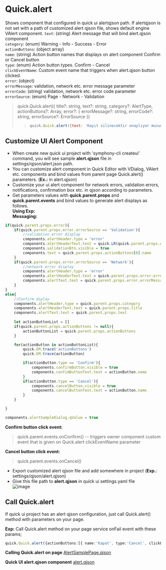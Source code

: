 # Quick.alert
Shows component that configured in quick ui alertqjson path. If alertqjson is not set with a path of customized alert qjson file, shows default engine VAlert component.
`text`: (string) Alert message that will bind alert.qjson component \
`category`: (enum) Warning - Info - Success - Error \
`actionButtons`: (object array) \
`name`: (string) Action button names that displays on alert component Confirm or Cancel button\
`type`: (enum) Action button types. Confirm - Cancel  \
`clickEventName`: Custom event name that triggers when alert.qjson button clicked. \
`error`: (object) \
`errorMessage`: validation, network etc. error message parameter \
`errorCode`: (string) validation, network etc. error code parameter \
`errorSource`: (enum) Page - Network - Validation 

> quick.Quick.alert({
        title?: string, 
        text?: string, 
        category?: AlertType,
        actionButtons?: Array<IActionButton>,
        error?: { errorMessage?: string, errorCode?: string, errorSource?: ErrorSource })
> > ```js
> > quick.Quick.alert({text: 'Kayıt silinecektir onaylıyor musunuz?', category:'Warning', actionButtons:[{name:'Onayla', type:'Confirm', clickEventName:'onConfirmTask'},{ name:'İptal', type:'Cancel', clickEventName:'onCancelTask'}]})
> > ```
>

## Customize UI Alert Component 
* When create new quick ui project with 'symphony-cli createui' command, you will see sample **alert.qjson** file in settings/qjson/alert.json path.
* You can customize alert component in Quick Editor with VDialog, VAlert etc. components and bind values from parent page Quick.alert() parameters. (**Ex.:** in alert.qjson)
* Customize your ui alert component for network errors, validation errors, notifications, confirmation box etc. in qjson according to parameters.
* Get parameters values with **quick.parent.props** and **quick.parent.events** and bind values to generate alert displays as follows. \
**Using Exp:** \
**Messaging:**
```js
if(quick.parent.props.error){
    if(quick.parent.props.error.errorSource == 'Validation'){
        //validation error display
        components.alertHeader.type = 'error'
        components.alertHeaderText.text = quick.LR(quick.parent.props.error.errorCode)
        components.validationBtn.visible = true
        components.text = quick.parent.props.actionButtons[0].name
    }
    if(quick.parent.props.error.errorSource == 'Network'){
        //network error display
        components.alertHeader.type = 'error'
        components.alertHeaderText.text = quick.parent.props.error.errorCode
        components.alertText.text = quick.parent.props.error.errorMessage
    }
}
else{
    //Confirm diplay
    components.alertHeader.type = quick.parent.props.category
    components.alertHeaderText.text = quick.parent.props.title
    components.alertText.text = quick.parent.props.text
    
    let actionButtonList = []
    if(quick.parent.props.actionButtons != null){
        actionButtonList = quick.parent.props.actionButtons
    }

    for(actionButton in actionButtonList){
        quick.EM.trace('actionButtons')
        quick.EM.trace(actionButton)

        if(actionButton.type == 'Confirm'){   
            components.confirmButton.visible = true
            components.confimButtonText.text = actionButton.name
        }
        if(actionButton.type == 'Cancel'){
            components.cancelButton.visible = true
            components.cancelButtonText.text = actionButton.name
        }
    }

}

components.alertSampleDialog.qValue = true
```

**Confirm button click event:**
> quick.parent.events.onConfirm() -- triggers owner component custom event that is given on Quick.alert clickEventName parameter


**Cancel button click event:**
> quick.parent.events.onCancel()

* Export customized alert qjson file and add somewhere in project (**Exp.**: settings/qjson/alert.qjson)
* Give this file path to **alert.qjson** in quick ui settings.yaml file \
![image](https://cdn.softtech.com.tr/ngsp-quick/nemo/dev/mdImages/alertComponent/settings.png)

## Call Quick.alert 
If quick ui project has an alert qjson configuration, just call Quick.alert() method with parameters on your page.

**Exp:** Call Quick.alert method on your page service onFail event with these params;  
```ts
quick.Quick.alert({actionButtons:[{ name:'Kapat', type:'Cancel', clickEventName:'onCancelBusinessAlert'}], error: {errorCode: LR('XBusinessErr'), errorSource: 'Network'}})
```


**Calling Quick.alert on page**
<a href="https://cdn.softtech.com.tr/ngsp-quick/nemo/dev/mdScripts/alertComponent/alertSamplePage.qjson" target="_blank">AlertSamplePage.qjson</a>

**Quick UI alert.qjson component**
<a href="https://cdn.softtech.com.tr/ngsp-quick/nemo/dev/mdScripts/alertComponent/alert.qjson" target="_blank">alert.qjson</a>